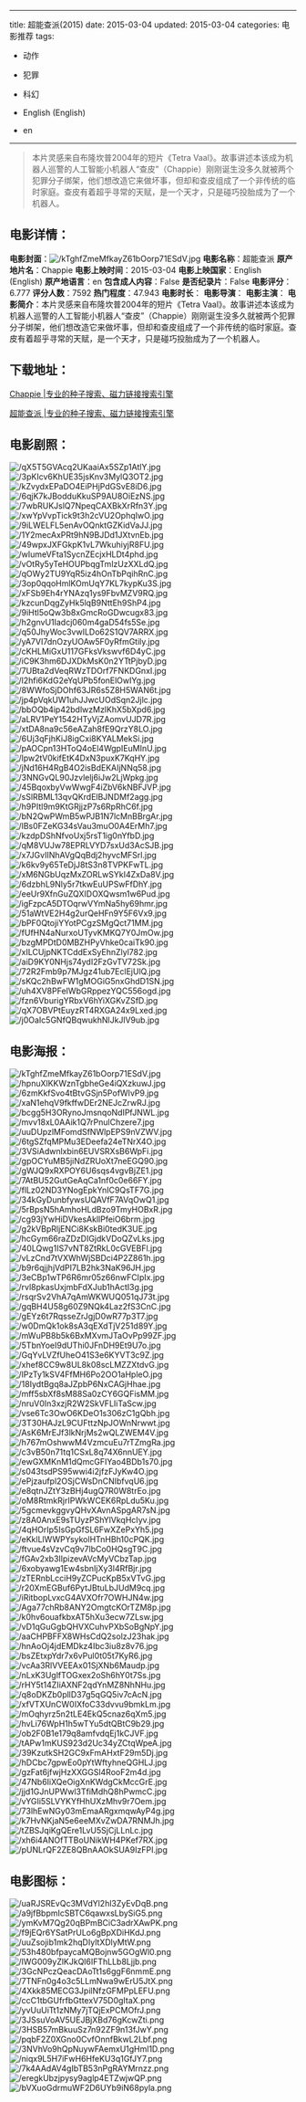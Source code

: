 
---
title: 超能查派(2015)
date: 2015-03-04
updated: 2015-03-04
categories: 电影推荐
tags:
- 动作
- 犯罪
- 科幻

- English (English)
- en
---


> 本片灵感来自布隆坎普2004年的短片《Tetra Vaal》。故事讲述本该成为机器人巡警的人工智能小机器人“查皮”（Chappie）刚刚诞生没多久就被两个犯罪分子绑架，他们想改造它来做坏事，但却和查皮组成了一个非传统的临时家庭。查皮有着超乎寻常的天赋，是一个天才，只是碰巧投胎成为了一个机器人。

## **电影详情**：

**电影封面**：<img src="https://image.tmdb.org/t/p/w200/kTghfZmeMfkayZ61bOorp71ESdV.jpg" alt="/kTghfZmeMfkayZ61bOorp71ESdV.jpg" title="/kTghfZmeMfkayZ61bOorp71ESdV.jpg">
**电影名称**：超能查派
**原产地片名**：Chappie
**电影上映时间**：2015-03-04
**电影上映国家**：English (English)
**原产地语言**：en
**包含成人内容**：False
**是否纪录片**：False
**电影评分**：6.777
**评分人数**：7592
**热门程度**：47.943
**电影时长**：
**电影导演**：
**电影主演**：
**电影简介**：本片灵感来自布隆坎普2004年的短片《Tetra Vaal》。故事讲述本该成为机器人巡警的人工智能小机器人“查皮”（Chappie）刚刚诞生没多久就被两个犯罪分子绑架，他们想改造它来做坏事，但却和查皮组成了一个非传统的临时家庭。查皮有着超乎寻常的天赋，是一个天才，只是碰巧投胎成为了一个机器人。

## **下载地址**：
[Chappie |专业的种子搜索、磁力链接搜索引擎](https://movie.amd794.com:2083/?search=Chappie&ordering=&mode=match_phrase&page_size=10&page=1)

[超能查派 |专业的种子搜索、磁力链接搜索引擎](https://movie.amd794.com:2083/?search=%E8%B6%85%E8%83%BD%E6%9F%A5%E6%B4%BE&ordering=&mode=match_phrase&page_size=10&page=1)
 

## **电影剧照**：
<img src="https://image.tmdb.org/t/p/original/qX5T5GVAcq2UKaaiAx5SZp1AtlY.jpg" alt="/qX5T5GVAcq2UKaaiAx5SZp1AtlY.jpg" title="/qX5T5GVAcq2UKaaiAx5SZp1AtlY.jpg"><img src="https://image.tmdb.org/t/p/original/3pKIcv6KhUE35jsKnv3MylQ3OT2.jpg" alt="/3pKIcv6KhUE35jsKnv3MylQ3OT2.jpg" title="/3pKIcv6KhUE35jsKnv3MylQ3OT2.jpg"><img src="https://image.tmdb.org/t/p/original/kZvydxEPaDO4EiPHjPdGSvE8iD6.jpg" alt="/kZvydxEPaDO4EiPHjPdGSvE8iD6.jpg" title="/kZvydxEPaDO4EiPHjPdGSvE8iD6.jpg"><img src="https://image.tmdb.org/t/p/original/6qjK7kJBodduKkuSP9AU8OiEzNS.jpg" alt="/6qjK7kJBodduKkuSP9AU8OiEzNS.jpg" title="/6qjK7kJBodduKkuSP9AU8OiEzNS.jpg"><img src="https://image.tmdb.org/t/p/original/7wbRUKJslQ7NpeqCAXBkXrRfn3Y.jpg" alt="/7wbRUKJslQ7NpeqCAXBkXrRfn3Y.jpg" title="/7wbRUKJslQ7NpeqCAXBkXrRfn3Y.jpg"><img src="https://image.tmdb.org/t/p/original/xwYpVvpTick9t3h2cVU2OphqIwO.jpg" alt="/xwYpVvpTick9t3h2cVU2OphqIwO.jpg" title="/xwYpVvpTick9t3h2cVU2OphqIwO.jpg"><img src="https://image.tmdb.org/t/p/original/9iLWELFL5enAvOQnktGZKidVaJJ.jpg" alt="/9iLWELFL5enAvOQnktGZKidVaJJ.jpg" title="/9iLWELFL5enAvOQnktGZKidVaJJ.jpg"><img src="https://image.tmdb.org/t/p/original/1Y2mecAxPRt9hN9BJDd1JXtvnEb.jpg" alt="/1Y2mecAxPRt9hN9BJDd1JXtvnEb.jpg" title="/1Y2mecAxPRt9hN9BJDd1JXtvnEb.jpg"><img src="https://image.tmdb.org/t/p/original/49wpxJXFGkpK1vL7WkuhiyjR8FU.jpg" alt="/49wpxJXFGkpK1vL7WkuhiyjR8FU.jpg" title="/49wpxJXFGkpK1vL7WkuhiyjR8FU.jpg"><img src="https://image.tmdb.org/t/p/original/wIumeVFta1SycnZEcjxHLDt4phd.jpg" alt="/wIumeVFta1SycnZEcjxHLDt4phd.jpg" title="/wIumeVFta1SycnZEcjxHLDt4phd.jpg"><img src="https://image.tmdb.org/t/p/original/vOtRy5yTeHOUPbqgTmlzUzXXLdQ.jpg" alt="/vOtRy5yTeHOUPbqgTmlzUzXXLdQ.jpg" title="/vOtRy5yTeHOUPbqgTmlzUzXXLdQ.jpg"><img src="https://image.tmdb.org/t/p/original/qOWy2TU9YqR5iz4hOnTbPqihRnC.jpg" alt="/qOWy2TU9YqR5iz4hOnTbPqihRnC.jpg" title="/qOWy2TU9YqR5iz4hOnTbPqihRnC.jpg"><img src="https://image.tmdb.org/t/p/original/3op0qqoHmlKOmUqY7KL7kypKu3S.jpg" alt="/3op0qqoHmlKOmUqY7KL7kypKu3S.jpg" title="/3op0qqoHmlKOmUqY7KL7kypKu3S.jpg"><img src="https://image.tmdb.org/t/p/original/xFSb9Eh4rYNAzq1ys9FbvMZV9RQ.jpg" alt="/xFSb9Eh4rYNAzq1ys9FbvMZV9RQ.jpg" title="/xFSb9Eh4rYNAzq1ys9FbvMZV9RQ.jpg"><img src="https://image.tmdb.org/t/p/original/kzcunDqgZyHk5lqB9NttEh9ShP4.jpg" alt="/kzcunDqgZyHk5lqB9NttEh9ShP4.jpg" title="/kzcunDqgZyHk5lqB9NttEh9ShP4.jpg"><img src="https://image.tmdb.org/t/p/original/9iHtl5oQw3b8xGmcRoGDwcugx83.jpg" alt="/9iHtl5oQw3b8xGmcRoGDwcugx83.jpg" title="/9iHtl5oQw3b8xGmcRoGDwcugx83.jpg"><img src="https://image.tmdb.org/t/p/original/h2gnvU1Iadcj060m4gaD54fs5Se.jpg" alt="/h2gnvU1Iadcj060m4gaD54fs5Se.jpg" title="/h2gnvU1Iadcj060m4gaD54fs5Se.jpg"><img src="https://image.tmdb.org/t/p/original/q50JhyWoc3vwILDo62S1QV7ARRX.jpg" alt="/q50JhyWoc3vwILDo62S1QV7ARRX.jpg" title="/q50JhyWoc3vwILDo62S1QV7ARRX.jpg"><img src="https://image.tmdb.org/t/p/original/yA7VI7dnOzyUOAw5F0yRfmGtily.jpg" alt="/yA7VI7dnOzyUOAw5F0yRfmGtily.jpg" title="/yA7VI7dnOzyUOAw5F0yRfmGtily.jpg"><img src="https://image.tmdb.org/t/p/original/cKHLMiGxU117GFksVkswvf6D4yC.jpg" alt="/cKHLMiGxU117GFksVkswvf6D4yC.jpg" title="/cKHLMiGxU117GFksVkswvf6D4yC.jpg"><img src="https://image.tmdb.org/t/p/original/iC9K3hm6DJXDkMsK0n2YTtPjbyD.jpg" alt="/iC9K3hm6DJXDkMsK0n2YTtPjbyD.jpg" title="/iC9K3hm6DJXDkMsK0n2YTtPjbyD.jpg"><img src="https://image.tmdb.org/t/p/original/7UBta2dVeqRWzTDOrf7FNKDGnxI.jpg" alt="/7UBta2dVeqRWzTDOrf7FNKDGnxI.jpg" title="/7UBta2dVeqRWzTDOrf7FNKDGnxI.jpg"><img src="https://image.tmdb.org/t/p/original/l2hfi6KdG2eYqUPb5fonElOwIYg.jpg" alt="/l2hfi6KdG2eYqUPb5fonElOwIYg.jpg" title="/l2hfi6KdG2eYqUPb5fonElOwIYg.jpg"><img src="https://image.tmdb.org/t/p/original/8WWfoSjDOhf63JR6s5Z8H5WAN6t.jpg" alt="/8WWfoSjDOhf63JR6s5Z8H5WAN6t.jpg" title="/8WWfoSjDOhf63JR6s5Z8H5WAN6t.jpg"><img src="https://image.tmdb.org/t/p/original/jp4pVqkUW1uhJJwcUOdSqn2Jjlc.jpg" alt="/jp4pVqkUW1uhJJwcUOdSqn2Jjlc.jpg" title="/jp4pVqkUW1uhJJwcUOdSqn2Jjlc.jpg"><img src="https://image.tmdb.org/t/p/original/bbOQb4ip42bdlwzMzlKhX5bXpd6.jpg" alt="/bbOQb4ip42bdlwzMzlKhX5bXpd6.jpg" title="/bbOQb4ip42bdlwzMzlKhX5bXpd6.jpg"><img src="https://image.tmdb.org/t/p/original/aLRV1PeY1542HTyVjZAomvUJD7R.jpg" alt="/aLRV1PeY1542HTyVjZAomvUJD7R.jpg" title="/aLRV1PeY1542HTyVjZAomvUJD7R.jpg"><img src="https://image.tmdb.org/t/p/original/xtDA8na9c56eAZah8fE9QrzY8LO.jpg" alt="/xtDA8na9c56eAZah8fE9QrzY8LO.jpg" title="/xtDA8na9c56eAZah8fE9QrzY8LO.jpg"><img src="https://image.tmdb.org/t/p/original/6Uj3qFjhKiJ8igCxi8KYALMekSi.jpg" alt="/6Uj3qFjhKiJ8igCxi8KYALMekSi.jpg" title="/6Uj3qFjhKiJ8igCxi8KYALMekSi.jpg"><img src="https://image.tmdb.org/t/p/original/pAOCpn13HToQ4oEl4WgpIEuMInU.jpg" alt="/pAOCpn13HToQ4oEl4WgpIEuMInU.jpg" title="/pAOCpn13HToQ4oEl4WgpIEuMInU.jpg"><img src="https://image.tmdb.org/t/p/original/lpw2tV0kifEtK4DxN3puxK7KqHY.jpg" alt="/lpw2tV0kifEtK4DxN3puxK7KqHY.jpg" title="/lpw2tV0kifEtK4DxN3puxK7KqHY.jpg"><img src="https://image.tmdb.org/t/p/original/jNd16H4RgB4O2isBdEKAIjNNq58.jpg" alt="/jNd16H4RgB4O2isBdEKAIjNNq58.jpg" title="/jNd16H4RgB4O2isBdEKAIjNNq58.jpg"><img src="https://image.tmdb.org/t/p/original/3NNGvQL90Jzvlelj6iJw2LjWpkg.jpg" alt="/3NNGvQL90Jzvlelj6iJw2LjWpkg.jpg" title="/3NNGvQL90Jzvlelj6iJw2LjWpkg.jpg"><img src="https://image.tmdb.org/t/p/original/45BqoxbyVwWwgF4iZbV6kNBFJVP.jpg" alt="/45BqoxbyVwWwgF4iZbV6kNBFJVP.jpg" title="/45BqoxbyVwWwgF4iZbV6kNBFJVP.jpg"><img src="https://image.tmdb.org/t/p/original/sSlRBML13qvQKrdElBJNDMf2agg.jpg" alt="/sSlRBML13qvQKrdElBJNDMf2agg.jpg" title="/sSlRBML13qvQKrdElBJNDMf2agg.jpg"><img src="https://image.tmdb.org/t/p/original/h9PItl9m9KtGRjjzP7s6RpRhC6f.jpg" alt="/h9PItl9m9KtGRjjzP7s6RpRhC6f.jpg" title="/h9PItl9m9KtGRjjzP7s6RpRhC6f.jpg"><img src="https://image.tmdb.org/t/p/original/bN2QwPWmB5wPJB1N7lcMnBBrgAr.jpg" alt="/bN2QwPWmB5wPJB1N7lcMnBBrgAr.jpg" title="/bN2QwPWmB5wPJB1N7lcMnBBrgAr.jpg"><img src="https://image.tmdb.org/t/p/original/lBs0FZeKG34sVau3muO0A4ErMh7.jpg" alt="/lBs0FZeKG34sVau3muO0A4ErMh7.jpg" title="/lBs0FZeKG34sVau3muO0A4ErMh7.jpg"><img src="https://image.tmdb.org/t/p/original/kzdpDShNfvoUxj5rsT1ig0nYfbD.jpg" alt="/kzdpDShNfvoUxj5rsT1ig0nYfbD.jpg" title="/kzdpDShNfvoUxj5rsT1ig0nYfbD.jpg"><img src="https://image.tmdb.org/t/p/original/qM8VUJw78EPRLVYD7sxUd3AcSJB.jpg" alt="/qM8VUJw78EPRLVYD7sxUd3AcSJB.jpg" title="/qM8VUJw78EPRLVYD7sxUd3AcSJB.jpg"><img src="https://image.tmdb.org/t/p/original/x7JGvIINhAVgQqBdj2hyvcMFSrl.jpg" alt="/x7JGvIINhAVgQqBdj2hyvcMFSrl.jpg" title="/x7JGvIINhAVgQqBdj2hyvcMFSrl.jpg"><img src="https://image.tmdb.org/t/p/original/k6kv9y65TeDjJ8tS3n8TVPKFwTL.jpg" alt="/k6kv9y65TeDjJ8tS3n8TVPKFwTL.jpg" title="/k6kv9y65TeDjJ8tS3n8TVPKFwTL.jpg"><img src="https://image.tmdb.org/t/p/original/xM6NGbUqzMxZORLwSYkI4ZxDa8V.jpg" alt="/xM6NGbUqzMxZORLwSYkI4ZxDa8V.jpg" title="/xM6NGbUqzMxZORLwSYkI4ZxDa8V.jpg"><img src="https://image.tmdb.org/t/p/original/6dzbhL9Nly5r7tkwEuUPSwFfDhY.jpg" alt="/6dzbhL9Nly5r7tkwEuUPSwFfDhY.jpg" title="/6dzbhL9Nly5r7tkwEuUPSwFfDhY.jpg"><img src="https://image.tmdb.org/t/p/original/eeUr9XfnGuZQXIDOXQwsm1w6Pud.jpg" alt="/eeUr9XfnGuZQXIDOXQwsm1w6Pud.jpg" title="/eeUr9XfnGuZQXIDOXQwsm1w6Pud.jpg"><img src="https://image.tmdb.org/t/p/original/igFzpcA5DTOqrwVYmNa5hy69hmr.jpg" alt="/igFzpcA5DTOqrwVYmNa5hy69hmr.jpg" title="/igFzpcA5DTOqrwVYmNa5hy69hmr.jpg"><img src="https://image.tmdb.org/t/p/original/51aWtVE2H4g2urQeHFn9Y5F6Vx9.jpg" alt="/51aWtVE2H4g2urQeHFn9Y5F6Vx9.jpg" title="/51aWtVE2H4g2urQeHFn9Y5F6Vx9.jpg"><img src="https://image.tmdb.org/t/p/original/bPF0QtojiYYotPCgzSMgQct71MM.jpg" alt="/bPF0QtojiYYotPCgzSMgQct71MM.jpg" title="/bPF0QtojiYYotPCgzSMgQct71MM.jpg"><img src="https://image.tmdb.org/t/p/original/fUfHN4aNurxoUTyvKMKQ7Y0JmOw.jpg" alt="/fUfHN4aNurxoUTyvKMKQ7Y0JmOw.jpg" title="/fUfHN4aNurxoUTyvKMKQ7Y0JmOw.jpg"><img src="https://image.tmdb.org/t/p/original/bzgMPDtD0MBZHPyVhke0caiTk90.jpg" alt="/bzgMPDtD0MBZHPyVhke0caiTk90.jpg" title="/bzgMPDtD0MBZHPyVhke0caiTk90.jpg"><img src="https://image.tmdb.org/t/p/original/xILCUjpNKTCddExSyEhnZlyl782.jpg" alt="/xILCUjpNKTCddExSyEhnZlyl782.jpg" title="/xILCUjpNKTCddExSyEhnZlyl782.jpg"><img src="https://image.tmdb.org/t/p/original/aiD9KY0NHjs74ydI2FzGvTV72Sk.jpg" alt="/aiD9KY0NHjs74ydI2FzGvTV72Sk.jpg" title="/aiD9KY0NHjs74ydI2FzGvTV72Sk.jpg"><img src="https://image.tmdb.org/t/p/original/72R2Fmb9p7MJgz41ub7EclEjUlQ.jpg" alt="/72R2Fmb9p7MJgz41ub7EclEjUlQ.jpg" title="/72R2Fmb9p7MJgz41ub7EclEjUlQ.jpg"><img src="https://image.tmdb.org/t/p/original/sKQc2hBwFW1gMOGiG5nxGhdD1SN.jpg" alt="/sKQc2hBwFW1gMOGiG5nxGhdD1SN.jpg" title="/sKQc2hBwFW1gMOGiG5nxGhdD1SN.jpg"><img src="https://image.tmdb.org/t/p/original/uh4XV8PFeIWbGRppezYQC556ogd.jpg" alt="/uh4XV8PFeIWbGRppezYQC556ogd.jpg" title="/uh4XV8PFeIWbGRppezYQC556ogd.jpg"><img src="https://image.tmdb.org/t/p/original/fzn6VburigYRbxV6hYiXGKvZSfD.jpg" alt="/fzn6VburigYRbxV6hYiXGKvZSfD.jpg" title="/fzn6VburigYRbxV6hYiXGKvZSfD.jpg"><img src="https://image.tmdb.org/t/p/original/qX7OBVPtEuyzRT4RXGA24x9Lxed.jpg" alt="/qX7OBVPtEuyzRT4RXGA24x9Lxed.jpg" title="/qX7OBVPtEuyzRT4RXGA24x9Lxed.jpg"><img src="https://image.tmdb.org/t/p/original/j0OaIc5GNfQBqwukhNlJkJlV9ub.jpg" alt="/j0OaIc5GNfQBqwukhNlJkJlV9ub.jpg" title="/j0OaIc5GNfQBqwukhNlJkJlV9ub.jpg">

## **电影海报**：
<img src="https://image.tmdb.org/t/p/original/kTghfZmeMfkayZ61bOorp71ESdV.jpg" alt="/kTghfZmeMfkayZ61bOorp71ESdV.jpg" title="/kTghfZmeMfkayZ61bOorp71ESdV.jpg"><img src="https://image.tmdb.org/t/p/original/hpnuXlKKWznTgbheGe4iQXzkuwJ.jpg" alt="/hpnuXlKKWznTgbheGe4iQXzkuwJ.jpg" title="/hpnuXlKKWznTgbheGe4iQXzkuwJ.jpg"><img src="https://image.tmdb.org/t/p/original/6zmKkfSvo4tBtvGSjn5PofWIvP9.jpg" alt="/6zmKkfSvo4tBtvGSjn5PofWIvP9.jpg" title="/6zmKkfSvo4tBtvGSjn5PofWIvP9.jpg"><img src="https://image.tmdb.org/t/p/original/xaN1ehqV9fkffwDEr2NEJcZrwRJ.jpg" alt="/xaN1ehqV9fkffwDEr2NEJcZrwRJ.jpg" title="/xaN1ehqV9fkffwDEr2NEJcZrwRJ.jpg"><img src="https://image.tmdb.org/t/p/original/bcgg5H3ORynoJmsnqoNdIPfJNWL.jpg" alt="/bcgg5H3ORynoJmsnqoNdIPfJNWL.jpg" title="/bcgg5H3ORynoJmsnqoNdIPfJNWL.jpg"><img src="https://image.tmdb.org/t/p/original/mvv18xL0AAik1Q7rPnulChzere7.jpg" alt="/mvv18xL0AAik1Q7rPnulChzere7.jpg" title="/mvv18xL0AAik1Q7rPnulChzere7.jpg"><img src="https://image.tmdb.org/t/p/original/uuDUpzlMFomdSfNWlpEPS9nVZWV.jpg" alt="/uuDUpzlMFomdSfNWlpEPS9nVZWV.jpg" title="/uuDUpzlMFomdSfNWlpEPS9nVZWV.jpg"><img src="https://image.tmdb.org/t/p/original/6tgSZfqMPMu3EDeefa24eTNrX4O.jpg" alt="/6tgSZfqMPMu3EDeefa24eTNrX4O.jpg" title="/6tgSZfqMPMu3EDeefa24eTNrX4O.jpg"><img src="https://image.tmdb.org/t/p/original/3VSiAdwnlxbin6EUVSRXsB6WpFi.jpg" alt="/3VSiAdwnlxbin6EUVSRXsB6WpFi.jpg" title="/3VSiAdwnlxbin6EUVSRXsB6WpFi.jpg"><img src="https://image.tmdb.org/t/p/original/gpOCYuMB5jiNdZRUoXt7neEGQ90.jpg" alt="/gpOCYuMB5jiNdZRUoXt7neEGQ90.jpg" title="/gpOCYuMB5jiNdZRUoXt7neEGQ90.jpg"><img src="https://image.tmdb.org/t/p/original/gWJQ9xRXPOY6U6sqs4vgvBjZE1.jpg" alt="/gWJQ9xRXPOY6U6sqs4vgvBjZE1.jpg" title="/gWJQ9xRXPOY6U6sqs4vgvBjZE1.jpg"><img src="https://image.tmdb.org/t/p/original/7AtBU52GutGeAqCa1nf0c0e66FY.jpg" alt="/7AtBU52GutGeAqCa1nf0c0e66FY.jpg" title="/7AtBU52GutGeAqCa1nf0c0e66FY.jpg"><img src="https://image.tmdb.org/t/p/original/flLz02ND3YNogEpkYnIC9QsTF7G.jpg" alt="/flLz02ND3YNogEpkYnIC9QsTF7G.jpg" title="/flLz02ND3YNogEpkYnIC9QsTF7G.jpg"><img src="https://image.tmdb.org/t/p/original/34kGyDunbfywsUQAVfF7AVqOwQ1.jpg" alt="/34kGyDunbfywsUQAVfF7AVqOwQ1.jpg" title="/34kGyDunbfywsUQAVfF7AVqOwQ1.jpg"><img src="https://image.tmdb.org/t/p/original/5rBpsN5hAmhoHLdBzo9TmyHOBxR.jpg" alt="/5rBpsN5hAmhoHLdBzo9TmyHOBxR.jpg" title="/5rBpsN5hAmhoHLdBzo9TmyHOBxR.jpg"><img src="https://image.tmdb.org/t/p/original/cg93jYwHiDVkesAkllPfeiO6brm.jpg" alt="/cg93jYwHiDVkesAkllPfeiO6brm.jpg" title="/cg93jYwHiDVkesAkllPfeiO6brm.jpg"><img src="https://image.tmdb.org/t/p/original/g2kVBpRljENCi8KskBi0tedK3UE.jpg" alt="/g2kVBpRljENCi8KskBi0tedK3UE.jpg" title="/g2kVBpRljENCi8KskBi0tedK3UE.jpg"><img src="https://image.tmdb.org/t/p/original/hcGym66raZDzDIGjdkVDoQZvLks.jpg" alt="/hcGym66raZDzDIGjdkVDoQZvLks.jpg" title="/hcGym66raZDzDIGjdkVDoQZvLks.jpg"><img src="https://image.tmdb.org/t/p/original/40LQwg1IS7vNT8ZtRkL0cGVEBFl.jpg" alt="/40LQwg1IS7vNT8ZtRkL0cGVEBFl.jpg" title="/40LQwg1IS7vNT8ZtRkL0cGVEBFl.jpg"><img src="https://image.tmdb.org/t/p/original/vLzCnd7tVXWhWjSBDci4P2Z861h.jpg" alt="/vLzCnd7tVXWhWjSBDci4P2Z861h.jpg" title="/vLzCnd7tVXWhWjSBDci4P2Z861h.jpg"><img src="https://image.tmdb.org/t/p/original/b9r6qjjhjVdPI7LB2hk3NaK96JH.jpg" alt="/b9r6qjjhjVdPI7LB2hk3NaK96JH.jpg" title="/b9r6qjjhjVdPI7LB2hk3NaK96JH.jpg"><img src="https://image.tmdb.org/t/p/original/3eCBp1wTP6R6mr05z66nwFCIpIx.jpg" alt="/3eCBp1wTP6R6mr05z66nwFCIpIx.jpg" title="/3eCBp1wTP6R6mr05z66nwFCIpIx.jpg"><img src="https://image.tmdb.org/t/p/original/rvl8pkasUxjmbFdXJub1hActI3g.jpg" alt="/rvl8pkasUxjmbFdXJub1hActI3g.jpg" title="/rvl8pkasUxjmbFdXJub1hActI3g.jpg"><img src="https://image.tmdb.org/t/p/original/rsqrSv2VhA7qAmWKWUQ051qJ73t.jpg" alt="/rsqrSv2VhA7qAmWKWUQ051qJ73t.jpg" title="/rsqrSv2VhA7qAmWKWUQ051qJ73t.jpg"><img src="https://image.tmdb.org/t/p/original/gqBH4U58g60Z9NQk4Laz2fS3CnC.jpg" alt="/gqBH4U58g60Z9NQk4Laz2fS3CnC.jpg" title="/gqBH4U58g60Z9NQk4Laz2fS3CnC.jpg"><img src="https://image.tmdb.org/t/p/original/gEYz6t7RqsseZrJgjD0wR77p3T7.jpg" alt="/gEYz6t7RqsseZrJgjD0wR77p3T7.jpg" title="/gEYz6t7RqsseZrJgjD0wR77p3T7.jpg"><img src="https://image.tmdb.org/t/p/original/w0DmQk1ok8sA3qEXdTjV251d89Y.jpg" alt="/w0DmQk1ok8sA3qEXdTjV251d89Y.jpg" title="/w0DmQk1ok8sA3qEXdTjV251d89Y.jpg"><img src="https://image.tmdb.org/t/p/original/mWuPB8b5k6BxMXvmJTaOvPp99ZF.jpg" alt="/mWuPB8b5k6BxMXvmJTaOvPp99ZF.jpg" title="/mWuPB8b5k6BxMXvmJTaOvPp99ZF.jpg"><img src="https://image.tmdb.org/t/p/original/5TbnYoeI9dUThi0JFnDH9Et9U7o.jpg" alt="/5TbnYoeI9dUThi0JFnDH9Et9U7o.jpg" title="/5TbnYoeI9dUThi0JFnDH9Et9U7o.jpg"><img src="https://image.tmdb.org/t/p/original/GqYvLVZfUheO41S3e6KYVT3c9Z.jpg" alt="/GqYvLVZfUheO41S3e6KYVT3c9Z.jpg" title="/GqYvLVZfUheO41S3e6KYVT3c9Z.jpg"><img src="https://image.tmdb.org/t/p/original/xhef8CC9w8UL8k08scLMZZXtdvG.jpg" alt="/xhef8CC9w8UL8k08scLMZZXtdvG.jpg" title="/xhef8CC9w8UL8k08scLMZZXtdvG.jpg"><img src="https://image.tmdb.org/t/p/original/lPzTy1kSV4FfMH6Po2OO1aHpleO.jpg" alt="/lPzTy1kSV4FfMH6Po2OO1aHpleO.jpg" title="/lPzTy1kSV4FfMH6Po2OO1aHpleO.jpg"><img src="https://image.tmdb.org/t/p/original/18IydtBgq8aJZpbP6NxCAGjHhae.jpg" alt="/18IydtBgq8aJZpbP6NxCAGjHhae.jpg" title="/18IydtBgq8aJZpbP6NxCAGjHhae.jpg"><img src="https://image.tmdb.org/t/p/original/mff5sbXf8sM88Sa0zCY6GQFisMM.jpg" alt="/mff5sbXf8sM88Sa0zCY6GQFisMM.jpg" title="/mff5sbXf8sM88Sa0zCY6GQFisMM.jpg"><img src="https://image.tmdb.org/t/p/original/nruV0In3xzjR2W2SkVFLIiTaScw.jpg" alt="/nruV0In3xzjR2W2SkVFLIiTaScw.jpg" title="/nruV0In3xzjR2W2SkVFLIiTaScw.jpg"><img src="https://image.tmdb.org/t/p/original/vse6Tc3OwO6KDeO1s306zC1gQbh.jpg" alt="/vse6Tc3OwO6KDeO1s306zC1gQbh.jpg" title="/vse6Tc3OwO6KDeO1s306zC1gQbh.jpg"><img src="https://image.tmdb.org/t/p/original/3T30HAJzL9CUFttzNpJOWnNrwwt.jpg" alt="/3T30HAJzL9CUFttzNpJOWnNrwwt.jpg" title="/3T30HAJzL9CUFttzNpJOWnNrwwt.jpg"><img src="https://image.tmdb.org/t/p/original/AsK6MrEJf3lkNrjMs2wQLZWEM4V.jpg" alt="/AsK6MrEJf3lkNrjMs2wQLZWEM4V.jpg" title="/AsK6MrEJf3lkNrjMs2wQLZWEM4V.jpg"><img src="https://image.tmdb.org/t/p/original/h767mOshwwM4VzmcuEu7rTZmgRa.jpg" alt="/h767mOshwwM4VzmcuEu7rTZmgRa.jpg" title="/h767mOshwwM4VzmcuEu7rTZmgRa.jpg"><img src="https://image.tmdb.org/t/p/original/c3vB50n71tq1CSxL8q74X6nnUEY.jpg" alt="/c3vB50n71tq1CSxL8q74X6nnUEY.jpg" title="/c3vB50n71tq1CSxL8q74X6nnUEY.jpg"><img src="https://image.tmdb.org/t/p/original/ewGXMKnM1dQmcGFIYao4BDb1s70.jpg" alt="/ewGXMKnM1dQmcGFIYao4BDb1s70.jpg" title="/ewGXMKnM1dQmcGFIYao4BDb1s70.jpg"><img src="https://image.tmdb.org/t/p/original/s043tsdPS95wwi4i2jfzFJyKw4O.jpg" alt="/s043tsdPS95wwi4i2jfzFJyKw4O.jpg" title="/s043tsdPS95wwi4i2jfzFJyKw4O.jpg"><img src="https://image.tmdb.org/t/p/original/ePjzaufpl2OSjCWsDnCNIbfvqU6.jpg" alt="/ePjzaufpl2OSjCWsDnCNIbfvqU6.jpg" title="/ePjzaufpl2OSjCWsDnCNIbfvqU6.jpg"><img src="https://image.tmdb.org/t/p/original/e8qtnJZtY3zBHj4ugQ7R0W8trEo.jpg" alt="/e8qtnJZtY3zBHj4ugQ7R0W8trEo.jpg" title="/e8qtnJZtY3zBHj4ugQ7R0W8trEo.jpg"><img src="https://image.tmdb.org/t/p/original/oM8RtmkRjrIPWkWCEK6RpLdu5Ku.jpg" alt="/oM8RtmkRjrIPWkWCEK6RpLdu5Ku.jpg" title="/oM8RtmkRjrIPWkWCEK6RpLdu5Ku.jpg"><img src="https://image.tmdb.org/t/p/original/5gcmevkggvyQHvXAvnASpgAR7sN.jpg" alt="/5gcmevkggvyQHvXAvnASpgAR7sN.jpg" title="/5gcmevkggvyQHvXAvnASpgAR7sN.jpg"><img src="https://image.tmdb.org/t/p/original/z8A0AnxE9sTUyzPShYlVkqHcIyv.jpg" alt="/z8A0AnxE9sTUyzPShYlVkqHcIyv.jpg" title="/z8A0AnxE9sTUyzPShYlVkqHcIyv.jpg"><img src="https://image.tmdb.org/t/p/original/4qHOrIp5IsGpGfSL6FwXZePxYh5.jpg" alt="/4qHOrIp5IsGpGfSL6FwXZePxYh5.jpg" title="/4qHOrIp5IsGpGfSL6FwXZePxYh5.jpg"><img src="https://image.tmdb.org/t/p/original/eKklLlWWPYsykolHTnHBh10cPQK.jpg" alt="/eKklLlWWPYsykolHTnHBh10cPQK.jpg" title="/eKklLlWWPYsykolHTnHBh10cPQK.jpg"><img src="https://image.tmdb.org/t/p/original/ftvue4sVzvCq9v7lbCo0HQsgT9C.jpg" alt="/ftvue4sVzvCq9v7lbCo0HQsgT9C.jpg" title="/ftvue4sVzvCq9v7lbCo0HQsgT9C.jpg"><img src="https://image.tmdb.org/t/p/original/fGAv2xb3IlpizevAVcMyVCbzTap.jpg" alt="/fGAv2xb3IlpizevAVcMyVCbzTap.jpg" title="/fGAv2xb3IlpizevAVcMyVCbzTap.jpg"><img src="https://image.tmdb.org/t/p/original/6xobyawg1Ew4sbnIjXy3l4RfBjr.jpg" alt="/6xobyawg1Ew4sbnIjXy3l4RfBjr.jpg" title="/6xobyawg1Ew4sbnIjXy3l4RfBjr.jpg"><img src="https://image.tmdb.org/t/p/original/zTERnbLcciH9yZCPucKpB5xVTvG.jpg" alt="/zTERnbLcciH9yZCPucKpB5xVTvG.jpg" title="/zTERnbLcciH9yZCPucKpB5xVTvG.jpg"><img src="https://image.tmdb.org/t/p/original/r20XmEGBuf6PytJBtuLbJUdM9cq.jpg" alt="/r20XmEGBuf6PytJBtuLbJUdM9cq.jpg" title="/r20XmEGBuf6PytJBtuLbJUdM9cq.jpg"><img src="https://image.tmdb.org/t/p/original/iRitbopLvxcG4AVXOfr7OWHJN4w.jpg" alt="/iRitbopLvxcG4AVXOfr7OWHJN4w.jpg" title="/iRitbopLvxcG4AVXOfr7OWHJN4w.jpg"><img src="https://image.tmdb.org/t/p/original/Aga77chRb8ANY2OmgtcKOrTZM8p.jpg" alt="/Aga77chRb8ANY2OmgtcKOrTZM8p.jpg" title="/Aga77chRb8ANY2OmgtcKOrTZM8p.jpg"><img src="https://image.tmdb.org/t/p/original/k0hv6ouafkbxAT5hXu3ecw7ZLsw.jpg" alt="/k0hv6ouafkbxAT5hXu3ecw7ZLsw.jpg" title="/k0hv6ouafkbxAT5hXu3ecw7ZLsw.jpg"><img src="https://image.tmdb.org/t/p/original/vD1qGuGgbQHVXCuhvPXbSoBgNpY.jpg" alt="/vD1qGuGgbQHVXCuhvPXbSoBgNpY.jpg" title="/vD1qGuGgbQHVXCuhvPXbSoBgNpY.jpg"><img src="https://image.tmdb.org/t/p/original/aaCHPBFFX8WHsCdQ2solzJ23hak.jpg" alt="/aaCHPBFFX8WHsCdQ2solzJ23hak.jpg" title="/aaCHPBFFX8WHsCdQ2solzJ23hak.jpg"><img src="https://image.tmdb.org/t/p/original/hnAoOj4jdEMDkz4Ibc3iu8z8v76.jpg" alt="/hnAoOj4jdEMDkz4Ibc3iu8z8v76.jpg" title="/hnAoOj4jdEMDkz4Ibc3iu8z8v76.jpg"><img src="https://image.tmdb.org/t/p/original/bsZEtxpYdr7x6vPul0t05t7KyR6.jpg" alt="/bsZEtxpYdr7x6vPul0t05t7KyR6.jpg" title="/bsZEtxpYdr7x6vPul0t05t7KyR6.jpg"><img src="https://image.tmdb.org/t/p/original/vcAa3RlVVEEAx01SjXNb6Maudp.jpg" alt="/vcAa3RlVVEEAx01SjXNb6Maudp.jpg" title="/vcAa3RlVVEEAx01SjXNb6Maudp.jpg"><img src="https://image.tmdb.org/t/p/original/nLxK3UglfTOGxex2oSh6hY0t7Ss.jpg" alt="/nLxK3UglfTOGxex2oSh6hY0t7Ss.jpg" title="/nLxK3UglfTOGxex2oSh6hY0t7Ss.jpg"><img src="https://image.tmdb.org/t/p/original/rHY5t14ZIiAXNF2qdYnMZ8NhNHu.jpg" alt="/rHY5t14ZIiAXNF2qdYnMZ8NhNHu.jpg" title="/rHY5t14ZIiAXNF2qdYnMZ8NhNHu.jpg"><img src="https://image.tmdb.org/t/p/original/q8oDKZb0pllD37g5qGQ5iv7cAcN.jpg" alt="/q8oDKZb0pllD37g5qGQ5iv7cAcN.jpg" title="/q8oDKZb0pllD37g5qGQ5iv7cAcN.jpg"><img src="https://image.tmdb.org/t/p/original/xfVTXUnCW0IXfoC33dvvu9bmkLm.jpg" alt="/xfVTXUnCW0IXfoC33dvvu9bmkLm.jpg" title="/xfVTXUnCW0IXfoC33dvvu9bmkLm.jpg"><img src="https://image.tmdb.org/t/p/original/mOqhyrz5n2tLE4EkQ5cnaz6qXm5.jpg" alt="/mOqhyrz5n2tLE4EkQ5cnaz6qXm5.jpg" title="/mOqhyrz5n2tLE4EkQ5cnaz6qXm5.jpg"><img src="https://image.tmdb.org/t/p/original/hvLi76WpH1h5wTYu5dtQBtC9b29.jpg" alt="/hvLi76WpH1h5wTYu5dtQBtC9b29.jpg" title="/hvLi76WpH1h5wTYu5dtQBtC9b29.jpg"><img src="https://image.tmdb.org/t/p/original/ob2F0B1e179q8amfvdqEj1kCJVF.jpg" alt="/ob2F0B1e179q8amfvdqEj1kCJVF.jpg" title="/ob2F0B1e179q8amfvdqEj1kCJVF.jpg"><img src="https://image.tmdb.org/t/p/original/tAPw1mKUS923d2Uc34yZCtqWpeA.jpg" alt="/tAPw1mKUS923d2Uc34yZCtqWpeA.jpg" title="/tAPw1mKUS923d2Uc34yZCtqWpeA.jpg"><img src="https://image.tmdb.org/t/p/original/39KzutkSH2GC9xFmAHxtF29m5Dj.jpg" alt="/39KzutkSH2GC9xFmAHxtF29m5Dj.jpg" title="/39KzutkSH2GC9xFmAHxtF29m5Dj.jpg"><img src="https://image.tmdb.org/t/p/original/hDCbc7gpwEo0pYtWftyhneQGHLJ.jpg" alt="/hDCbc7gpwEo0pYtWftyhneQGHLJ.jpg" title="/hDCbc7gpwEo0pYtWftyhneQGHLJ.jpg"><img src="https://image.tmdb.org/t/p/original/gzFat6jfwjHzXXGGSl4RooF2m4d.jpg" alt="/gzFat6jfwjHzXXGGSl4RooF2m4d.jpg" title="/gzFat6jfwjHzXXGGSl4RooF2m4d.jpg"><img src="https://image.tmdb.org/t/p/original/47Nb6IiXQeOigXnKWdgCkMccGrE.jpg" alt="/47Nb6IiXQeOigXnKWdgCkMccGrE.jpg" title="/47Nb6IiXQeOigXnKWdgCkMccGrE.jpg"><img src="https://image.tmdb.org/t/p/original/jjd1GJnUPWwl3TfiMdhQ8hPwmcC.jpg" alt="/jjd1GJnUPWwl3TfiMdhQ8hPwmcC.jpg" title="/jjd1GJnUPWwl3TfiMdhQ8hPwmcC.jpg"><img src="https://image.tmdb.org/t/p/original/vYGIi5SLVYKYfHhUXzMhv9r7Oem.jpg" alt="/vYGIi5SLVYKYfHhUXzMhv9r7Oem.jpg" title="/vYGIi5SLVYKYfHhUXzMhv9r7Oem.jpg"><img src="https://image.tmdb.org/t/p/original/73lhEwNGy03mEmaARgxmqwAyP4g.jpg" alt="/73lhEwNGy03mEmaARgxmqwAyP4g.jpg" title="/73lhEwNGy03mEmaARgxmqwAyP4g.jpg"><img src="https://image.tmdb.org/t/p/original/k7HvNKjaN5e6eeMXvZwDA7RNMJh.jpg" alt="/k7HvNKjaN5e6eeMXvZwDA7RNMJh.jpg" title="/k7HvNKjaN5e6eeMXvZwDA7RNMJh.jpg"><img src="https://image.tmdb.org/t/p/original/tZBSJqiKgQEre1LvU5SjCjLLnLc.jpg" alt="/tZBSJqiKgQEre1LvU5SjCjLLnLc.jpg" title="/tZBSJqiKgQEre1LvU5SjCjLLnLc.jpg"><img src="https://image.tmdb.org/t/p/original/xh6i4ANOfTTBoUNikWH4PKef7RX.jpg" alt="/xh6i4ANOfTTBoUNikWH4PKef7RX.jpg" title="/xh6i4ANOfTTBoUNikWH4PKef7RX.jpg"><img src="https://image.tmdb.org/t/p/original/pUNLrQF2ZE8QBnAAOkSUA9IzFPI.jpg" alt="/pUNLrQF2ZE8QBnAAOkSUA9IzFPI.jpg" title="/pUNLrQF2ZE8QBnAAOkSUA9IzFPI.jpg">

## **电影图标**：
<img src="https://image.tmdb.org/t/p/original/uaRJSREvQc3MVdYl2hl3ZyEvDqB.png" alt="/uaRJSREvQc3MVdYl2hl3ZyEvDqB.png" title="/uaRJSREvQc3MVdYl2hl3ZyEvDqB.png"><img src="https://image.tmdb.org/t/p/original/a9jfBbpmIcSBTC6qawxsLbySiG5.png" alt="/a9jfBbpmIcSBTC6qawxsLbySiG5.png" title="/a9jfBbpmIcSBTC6qawxsLbySiG5.png"><img src="https://image.tmdb.org/t/p/original/ymKvM7Qg20qBPmBCiC3adrXAwPK.png" alt="/ymKvM7Qg20qBPmBCiC3adrXAwPK.png" title="/ymKvM7Qg20qBPmBCiC3adrXAwPK.png"><img src="https://image.tmdb.org/t/p/original/f9jEQr6YSatPrULo6gBpXDiHKdJ.png" alt="/f9jEQr6YSatPrULo6gBpXDiHKdJ.png" title="/f9jEQr6YSatPrULo6gBpXDiHKdJ.png"><img src="https://image.tmdb.org/t/p/original/uuZsojib1mk2hqDIyltXDlyMtW.png" alt="/uuZsojib1mk2hqDIyltXDlyMtW.png" title="/uuZsojib1mk2hqDIyltXDlyMtW.png"><img src="https://image.tmdb.org/t/p/original/53h480bfpaycaMQBojnw5GOgWl0.png" alt="/53h480bfpaycaMQBojnw5GOgWl0.png" title="/53h480bfpaycaMQBojnw5GOgWl0.png"><img src="https://image.tmdb.org/t/p/original/lWG009yZlKJkQl6IFThLLb8Ljjb.png" alt="/lWG009yZlKJkQl6IFThLLb8Ljjb.png" title="/lWG009yZlKJkQl6IFThLLb8Ljjb.png"><img src="https://image.tmdb.org/t/p/original/3GcNPczQeacDAoTt1s6ggF6nmmE.png" alt="/3GcNPczQeacDAoTt1s6ggF6nmmE.png" title="/3GcNPczQeacDAoTt1s6ggF6nmmE.png"><img src="https://image.tmdb.org/t/p/original/7TNFn0g4o3c5LLmNwa9wErU5JtX.png" alt="/7TNFn0g4o3c5LLmNwa9wErU5JtX.png" title="/7TNFn0g4o3c5LLmNwa9wErU5JtX.png"><img src="https://image.tmdb.org/t/p/original/4Xkk85MECG3JpilNfzGFMPpLEFU.png" alt="/4Xkk85MECG3JpilNfzGFMPpLEFU.png" title="/4Xkk85MECG3JpilNfzGFMPpLEFU.png"><img src="https://image.tmdb.org/t/p/original/ccC1tbGUfrfbGttexV75D0gItaX.png" alt="/ccC1tbGUfrfbGttexV75D0gItaX.png" title="/ccC1tbGUfrfbGttexV75D0gItaX.png"><img src="https://image.tmdb.org/t/p/original/yvUuUiTt1zNMy7jTQjExPCMOfrJ.png" alt="/yvUuUiTt1zNMy7jTQjExPCMOfrJ.png" title="/yvUuUiTt1zNMy7jTQjExPCMOfrJ.png"><img src="https://image.tmdb.org/t/p/original/3JSsuVoAV5UEJBjXBd76gKcwZti.png" alt="/3JSsuVoAV5UEJBjXBd76gKcwZti.png" title="/3JSsuVoAV5UEJBjXBd76gKcwZti.png"><img src="https://image.tmdb.org/t/p/original/3HSB57mBkuuSz7n92ZF9n13fJwY.png" alt="/3HSB57mBkuuSz7n92ZF9n13fJwY.png" title="/3HSB57mBkuuSz7n92ZF9n13fJwY.png"><img src="https://image.tmdb.org/t/p/original/pqbF2Z0XGno0CvfOnnfBkwL2Lbf.png" alt="/pqbF2Z0XGno0CvfOnnfBkwL2Lbf.png" title="/pqbF2Z0XGno0CvfOnnfBkwL2Lbf.png"><img src="https://image.tmdb.org/t/p/original/3NVhVo9hQpNuywFAemxU1gHml1D.png" alt="/3NVhVo9hQpNuywFAemxU1gHml1D.png" title="/3NVhVo9hQpNuywFAemxU1gHml1D.png"><img src="https://image.tmdb.org/t/p/original/niqx9L5H7iFwH6HfeKU3q1GfJY7.png" alt="/niqx9L5H7iFwH6HfeKU3q1GfJY7.png" title="/niqx9L5H7iFwH6HfeKU3q1GfJY7.png"><img src="https://image.tmdb.org/t/p/original/7k4AAdAV4gIbTB53nPgRAYMrnzz.png" alt="/7k4AAdAV4gIbTB53nPgRAYMrnzz.png" title="/7k4AAdAV4gIbTB53nPgRAYMrnzz.png"><img src="https://image.tmdb.org/t/p/original/eregkUbzjpysy9aglp4ETZwjwQP.png" alt="/eregkUbzjpysy9aglp4ETZwjwQP.png" title="/eregkUbzjpysy9aglp4ETZwjwQP.png"><img src="https://image.tmdb.org/t/p/original/bVXuoGdrmuWF2D6UYb9iN68pyla.png" alt="/bVXuoGdrmuWF2D6UYb9iN68pyla.png" title="/bVXuoGdrmuWF2D6UYb9iN68pyla.png">

